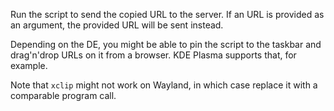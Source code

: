 Run the script to send the copied URL to the server. If an URL is provided as an argument, the provided URL will be sent instead.

Depending on the DE, you might be able to pin the script to the taskbar and drag'n'drop URLs on it from a browser. KDE Plasma supports that, for example.

Note that `xclip` might not work on Wayland, in which case replace it with a comparable program call.
